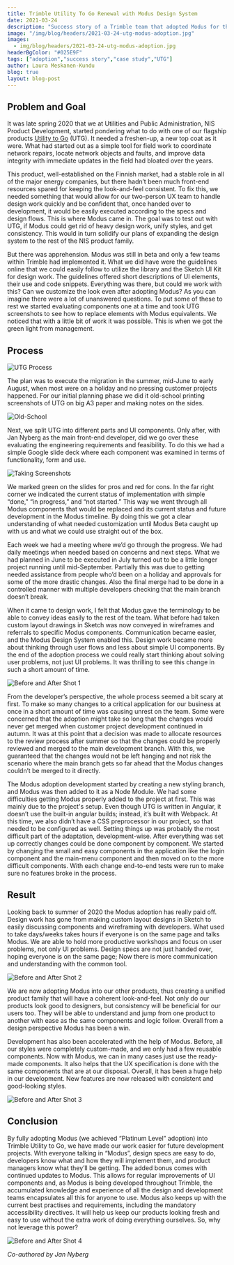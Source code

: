 ```yaml
---
title: Trimble Utility To Go Renewal with Modus Design System
date: 2021-03-24
description: "Success story of a Trimble team that adopted Modus for their product."
image: "/img/blog/headers/2021-03-24-utg-modus-adoption.jpg"
images:
  - img/blog/headers/2021-03-24-utg-modus-adoption.jpg
headerBgColor: "#025E9F"
tags: ["adoption","success story","case study","UTG"]
author: Laura Meskanen-Kundu
blog: true
layout: blog-post
---
```


## Problem and Goal

It was late spring 2020 that we at Utilities and Public Administration, NIS Product Development, started pondering what to do with one of our flagship products [Utility to Go](https://utilities.trimble.com/utility-to-go.html) (UTG). It needed a freshen-up, a new top coat as it were. What had started out as a simple tool for field work to coordinate network repairs, locate network objects and faults, and improve data integrity with immediate updates in the field had bloated over the years.

This product, well-established on the Finnish market, had a stable role in all of the major energy companies, but there hadn’t been much front-end resources spared for keeping the look-and-feel consistent. To fix this, we needed something that would allow for our two-person UX team to handle design work quickly and be confident that, once handed over to development, it would be easily executed according to the specs and design flows. This is where Modus came in. The goal was to test out with UTG, if Modus could get rid of heavy design work, unify styles, and get consistency. This would in turn solidify our plans of expanding the design system to the rest of the NIS product family.

But there was apprehension. Modus was still in beta and only a few teams within Trimble had implemented it. What we did have were the guidelines online that we could easily follow to utilize the library and the Sketch UI Kit for design work. The guidelines offered short descriptions of UI elements, their use and code snippets. Everything was there, but could we work with this? Can we customize the look even after adopting Modus? As you can imagine there were a lot of unanswered questions. To put some of these to rest we started evaluating components one at a time and took UTG screenshots to see how to replace elements with Modus equivalents. We noticed that with a little bit of work it was possible. This is when we got the green light from management.

## Process

![UTG Process](/img/utg-process.jpg)

The plan was to execute the migration in the summer, mid-June to early August, when most were on a holiday and no pressing customer projects happened. For our initial planning phase we did it old-school printing screenshots of UTG on big A3 paper and making notes on the sides.

![Old-School](/img/pen-and-paper.jpg)

Next, we split UTG into different parts and UI components. Only after, with Jan Nyberg as the main front-end developer, did we go over these evaluating the engineering requirements and feasibility. To do this we had a simple Google slide deck where each component was examined in terms of functionality, form and use.

![Taking Screenshots](/img/utg-screenshots.jpg)

We marked green on the slides for pros and red for cons. In the far right corner we indicated the current status of implementation with simple “done," “in progress,” and “not started.” This way we went through all Modus components that would be replaced and its current status and future development in the Modus timeline. By doing this we got a clear understanding of what needed customization until Modus Beta caught up with us and what we could use straight out of the box.

Each week we had a meeting where we’d go through the progress. We had daily meetings when needed based on concerns and next steps. What we had planned in June to be executed in July turned out to be a little longer project running until mid-September. Partially this was due to getting needed assistance from people who’d been on a holiday and approvals for some of the more drastic changes. Also the final merge had to be done in a controlled manner with multiple developers checking that the main branch doesn’t break.

When it came to design work, I felt that Modus gave the terminology to be able to convey ideas easily to the rest of the team. What before had taken custom layout drawings in Sketch was now conveyed in wireframes and referrals to specific Modus components. Communication became easier, and the Modus Design System enabled this. Design work became more about thinking through user flows and less about simple UI components. By the end of the adoption process we could really start thinking about solving user problems, not just UI problems. It was thrilling to see this change in such a short amount of time.

![Before and After Shot 1](/img/utg-screens1.png)

From the developer’s perspective, the whole process seemed a bit scary at first. To make so many changes to a critical application for our business at once in a short amount of time was causing unrest on the team. Some were concerned that the adoption might take so long that the changes would never get merged when customer project development continued in autumn. It was at this point that a decision was made to allocate resources to the review process after summer so that the changes could be properly reviewed and merged to the main development branch. With this, we guaranteed that the changes would not be left hanging and not risk the scenario where the main branch gets so far ahead that the Modus changes couldn’t be merged to it directly.

The Modus adoption development started by creating a new styling branch, and Modus was then added to it as a Node Module. We had some difficulties getting Modus properly added to the project at first. This was mainly due to the project's setup. Even though UTG is written in Angular, it doesn’t use the built-in angular builds; instead, it’s built with Webpack. At this time, we also didn’t have a CSS preprocessor in our project, so that needed to be configured as well. Setting things up was probably the most difficult part of the adaptation, development-wise. After everything was set up correctly changes could be done component by component. We started by changing the small and easy components in the application like the login component and the main-menu component and then moved on to the more difficult components. With each change end-to-end tests were run to make sure no features broke in the process.

## Result

Looking back to summer of 2020 the Modus adoption has really paid off. Design work has gone from making custom layout designs in Sketch to easily discussing components and wireframing with developers. What used to take days/weeks takes hours if everyone is on the same page and talks Modus. We are able to hold more productive workshops and focus on user problems, not only UI problems. Design specs are not just handed over, hoping everyone is on the same page; Now there is more communication and understanding with the common tool.

![Before and After Shot 2](/img/utg-screens2.png)

We are now adopting Modus into our other products, thus creating a unified product family that will have a coherent look-and-feel. Not only do our products look good to designers, but consistency will be beneficial for our users too. They will be able to understand and jump from one product to another with ease as the same components and logic follow. Overall from a design perspective Modus has been a win.

Development has also been accelerated with the help of Modus. Before, all our styles were completely custom-made, and we only had a few reusable components. Now with Modus, we can in many cases just use the ready-made components. It also helps that the UX specification is done with the same components that are at our disposal. Overall, it has been a huge help in our development. New features are now released with consistent and good-looking styles.

![Before and After Shot 3](/img/utg-screens3.png)

## Conclusion

By fully adopting Modus (we achieved “Platinum Level” adoption) into Trimble Utility to Go, we have made our work easier for future development projects. With everyone talking in “Modus”, design specs are easy to do, developers know what and how they will implement them, and product managers know what they’ll be getting. The added bonus comes with continued updates to Modus. This allows for regular improvements of UI components and, as Modus is being developed throughout Trimble, the accumulated knowledge and experience of all the design and development teams encapsulates all this for anyone to use. Modus also keeps up with the current best practises and requirements, including the mandatory accessibility directives. It will help us keep our products looking fresh and easy to use without the extra work of doing everything ourselves. So, why not leverage this power?

![Before and After Shot 4](/img/utg-screens4.png)

*Co-authored by Jan Nyberg*
